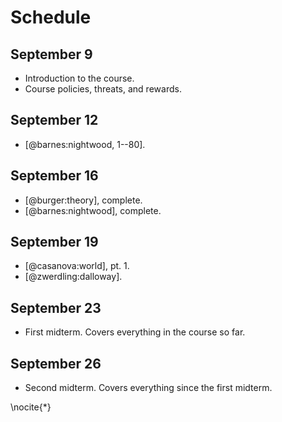 # Schedule

## September 9

- Introduction to the course.
- Course policies, threats, and rewards.

## September 12

- [@barnes:nightwood, 1--80].

## September 16

- [@burger:theory], complete.
- [@barnes:nightwood], complete.

## September 19

- [@casanova:world], pt. 1.
- [@zwerdling:dalloway].

## September 23

- First midterm. Covers everything in the course so far.

## September 26

- Second midterm. Covers everything since the first midterm.

\nocite{*}
